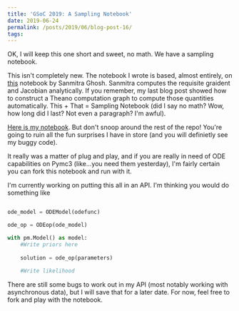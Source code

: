 ```yaml
---
title: 'GSoC 2019: A Sampling Notebook'
date: 2019-06-24
permalink: /posts/2019/06/blog-post-16/
tags:
---
```



OK, I will keep this one short and sweet, no math.  We have a sampling notebook.

This isn't completely new.  The notebook I wrote is based, almost entirely, on [this](https://github.com/pymc-devs/pymc3/blob/master/docs/source/notebooks/ODE_parameter_estimation.ipynb) notebook by Sanmitra Ghosh.  Sanmitra computes the requisite graident and Jacobian analytically.  If you remember, my last blog post showed how to construct a Theano computation graph to compute those quantities automatically.  This + That = Sampling Notebook (did I say no math? Wow, how long did I last?  Not even a paragraph?  I'm awful).

[Here is my notebook](https://github.com/Dpananos/ODEGSoC/blob/master/Notebooks/Sampling%20SIR%20model.ipynb).  But don't snoop around the rest of the repo!  You're going to ruin all the fun surprises I have in store (and you will definietly see my buggy code).

It really was a matter of plug and play, and if you are really in need of ODE capabilities on Pymc3 (like...you need them yesterday), I'm fairly certain you can fork this notebook and run with it.

I'm currently working on putting this all in an API.  I'm thinking you would do something like

```python

ode_model = ODEModel(odefunc)

ode_op = ODEop(ode_model)

with pm.Model() as model:
    #Write priors here
    
    solution = ode_op(parameters)
    
    #Write likelihood

```

There are still some bugs to work out in my API (most notably working with asynchronous data), but I will save that for a later date.  For now, feel free to fork and play with the notebook.
